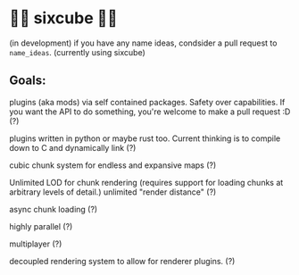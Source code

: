 # 🦆🐍 sixcube 🦀🐝

(in development)
if you have any name ideas, condsider a pull request to `name_ideas`. (currently using sixcube)


## Goals:

plugins (aka mods) via self contained packages. Safety over capabilities. If you want the API to do something, you're welcome to make a pull request :D (?)

plugins written in python or maybe rust too. Current thinking is to compile down to C and dynamically link (?)

cubic chunk system for endless and expansive maps (?)

Unlimited LOD for chunk rendering (requires support for loading chunks at arbitrary levels of detail.) unlimited "render distance" (?)

async chunk loading (?)

highly parallel (?)

multiplayer (?)

decoupled rendering system to allow for renderer plugins. (?)
